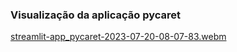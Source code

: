 ### Visualização da aplicação pycaret

[streamlit-app_pycaret-2023-07-20-08-07-83.webm](https://github.com/GleyssonCoura/curso-cienciadosdados-ebac/assets/84857814/48914ddb-37ff-438d-93c5-7d9030322407)
